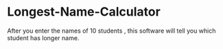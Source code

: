 # Longest-Name-Calculator
After you enter the names of 10 students , this software will tell you which student has longer name.
